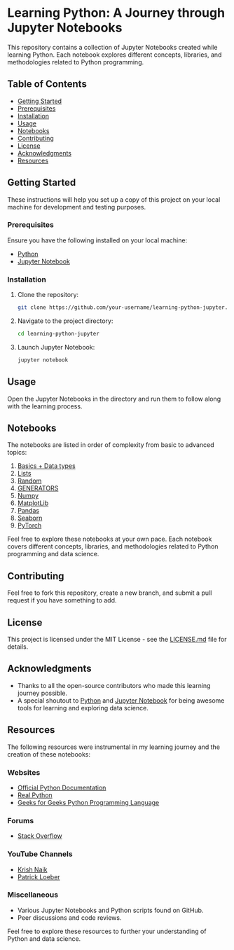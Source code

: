 # Learning Python: A Journey through Jupyter Notebooks

This repository contains a collection of Jupyter Notebooks created while learning Python. Each notebook explores different concepts, libraries, and methodologies related to Python programming.

## Table of Contents
- [Getting Started](#getting-started)
- [Prerequisites](#prerequisites)
- [Installation](#installation)
- [Usage](#usage)
- [Notebooks](#notebooks)
- [Contributing](#contributing)
- [License](#license)
- [Acknowledgments](#acknowledgments)
- [Resources](#resources)

## Getting Started

These instructions will help you set up a copy of this project on your local machine for development and testing purposes.

### Prerequisites

Ensure you have the following installed on your local machine:

- [Python](https://www.python.org/downloads/)
- [Jupyter Notebook](https://jupyter.org/install)

### Installation

1. Clone the repository:
    ```bash
    git clone https://github.com/your-username/learning-python-jupyter.git
    ```

2. Navigate to the project directory:
    ```bash
    cd learning-python-jupyter
    ```

3. Launch Jupyter Notebook:
    ```bash
    jupyter notebook
    ```

## Usage

Open the Jupyter Notebooks in the directory and run them to follow along with the learning process.

## Notebooks

The notebooks are listed in order of complexity from basic to advanced topics:

1. [Basics + Data types](Basics%20+%20Data%20types.ipynb)
2. [Lists](Lists.ipynb)
3. [Random](Random.ipynb)
4. [GENERATORS](GENERATORS.ipynb)
5. [Numpy](Numpy.ipynb)
6. [MatplotLib](MatplotLib.ipynb)
7. [Pandas](Pandas.ipynb)
8. [Seaborn](Seaborn.ipynb)
9. [PyTorch](PyTorch.ipynb)

Feel free to explore these notebooks at your own pace. Each notebook covers different concepts, libraries, and methodologies related to Python programming and data science.

## Contributing

Feel free to fork this repository, create a new branch, and submit a pull request if you have something to add.

## License

This project is licensed under the MIT License - see the [LICENSE.md](LICENSE.md) file for details.

## Acknowledgments

- Thanks to all the open-source contributors who made this learning journey possible.
- A special shoutout to [Python](https://www.python.org/) and [Jupyter Notebook](https://jupyter.org/) for being awesome tools for learning and exploring data science.

## Resources

The following resources were instrumental in my learning journey and the creation of these notebooks:

### Websites
- [Official Python Documentation](https://docs.python.org/3/)
- [Real Python](https://realpython.com/)
- [Geeks for Geeks Python Programming Language](https://www.geeksforgeeks.org/python-programming-language/)

### Forums
- [Stack Overflow](https://stackoverflow.com/)

### YouTube Channels
- [Krish Naik](https://www.youtube.com/playlist?list=PLZoTAELRMXVNUL99R4bDlVYsncUNvwUBB)
- [Patrick Loeber](https://www.youtube.com/watch?v=EMXfZB8FVUA&list=PLqnslRFeH2UrcDBWF5mfPGpqQDSta6VK4)

### Miscellaneous
- Various Jupyter Notebooks and Python scripts found on GitHub.
- Peer discussions and code reviews.

Feel free to explore these resources to further your understanding of Python and data science.

